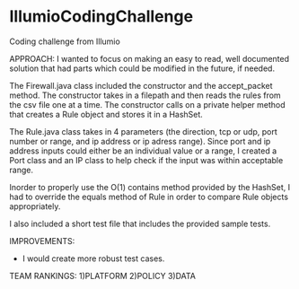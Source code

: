 # IllumioCodingChallenge
Coding challenge from Illumio


APPROACH:
I wanted to focus on making an easy to read, well documented solution that had parts which could be modified in the future, if needed.

The Firewall.java class included the constructor and the accept_packet method. The constructor takes in a filepath and then reads the rules from the csv file one at a time. The constructor calls on a private helper method that creates a Rule object and stores it in a HashSet.

The Rule.java class takes in 4 parameters (the direction, tcp or udp, port number or range, and ip address or ip adress range). Since port and ip address inputs could either be an individual value or a range, I created a Port class and an IP class to help check if the input was within acceptable range.

Inorder to properly use the O(1) contains method provided by the HashSet, I had to override the equals method of Rule in order to compare Rule objects appropriately. 

I also included a short test file that includes the provided sample tests.

IMPROVEMENTS:
- I would create more robust test cases. 

TEAM RANKINGS:
1)PLATFORM
2)POLICY
3)DATA
